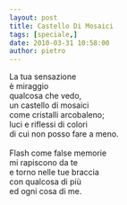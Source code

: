 ```yaml
---
layout: post
title: Castello Di Mosaici
tags: [speciale,]
date: 2010-03-31 10:58:00
author: pietro
---
```

La tua sensazione<br/>è miraggio<br/>qualcosa che vedo,<br/>un castello di mosaici<br/>come cristalli arcobaleno;<br/>luci e riflessi di colori<br/>di cui non posso fare a meno.<br/><br/>Flash come false memorie<br/>mi rapiscono da te<br/>e torno nelle tue braccia<br/>con qualcosa di più<br/>ed ogni cosa di me.

